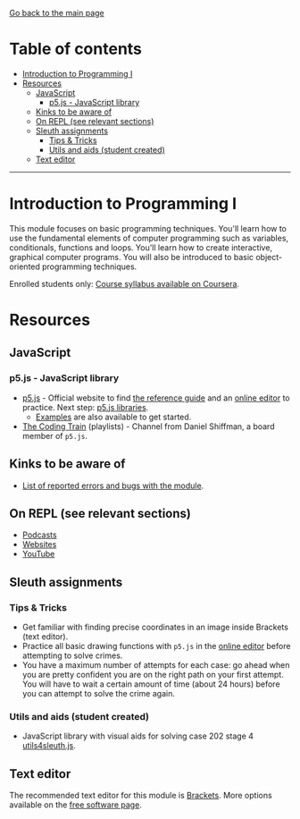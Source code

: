 [Go back to the main page](https://github.com/world-class/REPL)

# Table of contents
* [Introduction to Programming I](#introduction-to-programming-i)
* [Resources](#resources)
    * [JavaScript](#javascript)
        * [p5.js - JavaScript library](#p5js---javascript-library)
    * [Kinks to be aware of](#kinks-to-be-aware-of)
    * [On REPL (see relevant sections)](#on-repl-see-relevant-sections)
    * [Sleuth assignments](#sleuth-assignments)
        * [Tips & Tricks](#tips--tricks)
        * [Utils and aids (student created)](#utils-and-aids-student-created)
    * [Text editor](#text-editor)


---

# Introduction to Programming I
This module focuses on basic programming techniques. You'll learn
how to use the fundamental elements of computer programming such as
variables, conditionals, functions and loops. You'll learn how to
create interactive, graphical computer programs. You will also be
introduced to basic object-oriented programming techniques.

Enrolled students only: [Course syllabus available on Coursera](https://www.coursera.org/learn/london-cs-orientation/supplement/YUBNS/syllabus-introduction-to-programming-1-cm1010).

# Resources
## JavaScript
### p5.js - JavaScript library
- [p5.js](https://p5js.org/) - Official website to find [the reference guide](https://p5js.org/reference) and an [online editor](https://editor.p5js.org/) to practice. Next step: [p5.js libraries](https://p5js.org/libraries/).
    - [Examples](https://p5js.org/examples/) are also available to get started.
- [The Coding Train](https://www.youtube.com/user/shiffman/playlists) (playlists) - Channel from Daniel Shiffman, a board member of `p5.js`.

## Kinks to be aware of
- [List of reported errors and bugs with the module](../../../kinks/level4/introduction_to_programming_i/).

## On REPL (see relevant sections)
- [Podcasts](../../../podcasts/)
- [Websites](../../../websites/)
- [YouTube](../../../youtube/)

## Sleuth assignments
### Tips & Tricks
- Get familiar with finding precise coordinates in an image inside Brackets (text editor).
- Practice all basic drawing functions with `p5.js` in the [online editor](https://editor.p5js.org/) before attempting to solve crimes.
- You have a maximum number of attempts for each case: go ahead when you are pretty confident you are on the right path on your first attempt. You will have to wait a certain amount of time (about 24 hours) before you can attempt to solve the crime again.

### Utils and aids (student created)
- JavaScript library with visual aids for solving case 202 stage 4 [utils4sleuth.js](https://gist.github.com/amilos/beb1eee1cbd334f1e9abca8c9772c725).

## Text editor
The recommended text editor for this module is [Brackets](http://brackets.io/). More options available on the [free software page](../../../software/).
